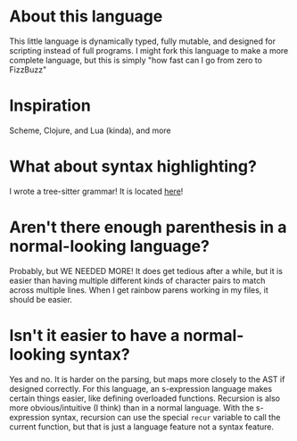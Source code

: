 # About this language
This little language is dynamically typed, fully mutable, and designed for scripting instead of
full programs. I might fork this language to make a more complete language, but this is simply
"how fast can I go from zero to FizzBuzz"

# Inspiration
Scheme, Clojure, and Lua (kinda), and more

# What about syntax highlighting?
I wrote a tree-sitter grammar! It is located [here](https://github.com/Clinery1/simple_lisp-tree-sitter)!

# Aren't there enough parenthesis in a normal-looking language?
Probably, but WE NEEDED MORE! It does get tedious after a while, but it is easier than having
multiple different kinds of character pairs to match across multiple lines. When I get rainbow
parens working in my files, it should be easier.

# Isn't it easier to have a normal-looking syntax?
Yes and no. It is harder on the parsing, but maps more closely to the AST if designed correctly.
For this language, an s-expression language makes certain things easier, like defining overloaded
functions. Recursion is also more obvious/intuitive (I think) than in a normal language. With the
s-expression syntax, recursion can use the special `recur` variable to call the current function,
but that is just a language feature not a syntax feature.
